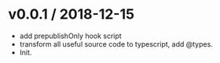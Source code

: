 
v0.0.1 / 2018-12-15
==================

  * add prepublishOnly hook script
  * transform all useful source code to typescript, add @types.
  * Init.
